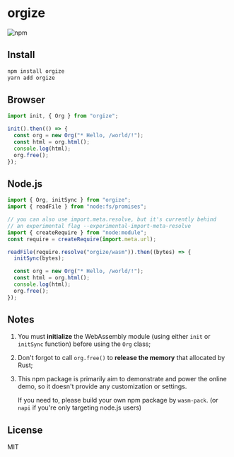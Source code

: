 # orgize

![npm](https://img.shields.io/npm/v/orgize)

## Install

```sh
npm install orgize
yarn add orgize
```

## Browser

```js
import init, { Org } from "orgize";

init().then(() => {
  const org = new Org("* Hello, /world/!");
  const html = org.html();
  console.log(html);
  org.free();
});
```

## Node.js

```js
import { Org, initSync } from "orgize";
import { readFile } from "node:fs/promises";

// you can also use import.meta.resolve, but it's currently behind
// an experimental flag --experimental-import-meta-resolve
import { createRequire } from "node:module";
const require = createRequire(import.meta.url);

readFile(require.resolve("orgize/wasm")).then((bytes) => {
  initSync(bytes);

  const org = new Org("* Hello, /world/!");
  const html = org.html();
  console.log(html);
  org.free();
});
```

## Notes

1. You must **initialize** the WebAssembly module (using either `init` or
   `initSync` function) before using the `Org` class;

2. Don't forgot to call `org.free()` to **release the memory** that
   allocated by Rust;

3. This npm package is primarily aim to demonstrate and power the online
   demo, so it doesn't provide any customization or settings.

   If you need to, please build your own npm package by `wasm-pack`.
   (or `napi` if you're only targeting node.js users)

## License

MIT
